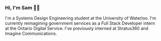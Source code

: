 ### Hi, I'm Sam 👋🏽

I'm a Systems Design Engineering student at the University of Waterloo. I'm currently reimagining government services as a Full Stack Developer intern at the Ontario Digital Service. I've previously interned at Stratus360 and Imagine Communications.
